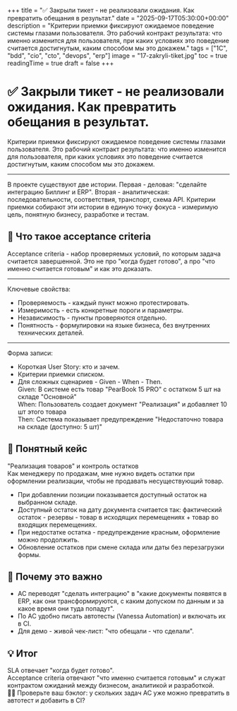 +++
title = "✅ Закрыли тикет - не реализовали ожидания. Как превратить обещания в результат."
date = "2025-09-17T05:30:00+00:00"
description = "Критерии приемки фиксируют ожидаемое поведение системы глазами пользователя. Это рабочий контракт результата: что именно изменится для пользователя, при каких условиях это поведение считается достигнутым, каким способом мы это докажем."
tags = ["1C", "bdd", "cio", "cto", "devops", "erp"]
image = "17-zakryli-tiket.jpg"
toc = true
readingTime = true
draft = false
+++

# ✅ Закрыли тикет - не реализовали ожидания. Как превратить обещания в результат.  
Критерии приемки фиксируют ожидаемое поведение системы глазами пользователя. Это рабочий контракт результата: что именно изменится для пользователя, при каких условиях это поведение считается достигнутым, каким способом мы это докажем.  
  
---  
  
В проекте существуют две истории. Первая - деловая: "сделайте интеграцию Биллинг и ERP". Вторая - аналитическая: последовательности, соответствия, транспорт, схема API. Критерии приемки собирают эти истории в единую точку фокуса - измеримую цель, понятную бизнесу, разработке и тестам.  
  
## 🎯 Что такое acceptance criteria  
Acceptance criteria - набор проверяемых условий, по которым задача считается завершенной. Это не про "когда будет готово", а про "что именно считается готовым" и как это доказать.  
  
---  
  
Ключевые свойства:  
* Проверяемость - каждый пункт можно протестировать.  
* Измеримость - есть конкретные пороги и параметры.  
* Независимость - пункты проверяются отдельно.  
* Понятность - формулировки на языке бизнеса, без внутренних технических деталей.  
  
---  
  
Форма записи:  
* Короткая User Story: кто и зачем.  
* Критерии приемки списком.  
* Для сложных сценариев - Given - When - Then.  
Given: В системе есть товар "PearBook 15 PRO" с остатком 5 шт на складе "Основной"  
When: Пользователь создает документ "Реализация" и добавляет 10 шт этого товара  
Then: Система показывает предупреждение "Недостаточно товара на складе (доступно: 5 шт)"  
  
## 🔌 Понятный кейс  
"Реализация товаров" и контроль остатков  
Как менеджеру по продажам, мне нужно видеть остатки при оформлении реализации, чтобы не продавать несуществующий товар.  
* При добавлении позиции показывается доступный остаток на выбранном складе.  
* Доступный остаток на дату документа считается так: фактический остаток - резервы - товар в исходящих перемещениях + товар во входящих перемещениях.  
* При недостатке остатка - предупреждение красным, оформление можно продолжить.  
* Обновление остатков при смене склада или даты без перезагрузки формы.  
  
## 🧩 Почему это важно  
* AC переводят "сделать интеграцию" в "какие документы появятся в ERP, как они трансформируются, с каким допуском по данным  и за какое время они туда попадут".  
* По AC удобно писать автотесты (Vanessa Automation) и включать их в CI.  
* Для демо - живой чек-лист: "что обещали - что сделали".  
  
## 💡 Итог  
SLA отвечает "когда будет готово".  
Acceptance criteria отвечают "что именно считается готовым" и служат контрактом ожиданий между бизнесом, аналитикой и разработкой.  
🙋‍♂️ Проверьте ваш бэклог: у скольких задач AC уже можно превратить в автотест и добавить в CI?  
